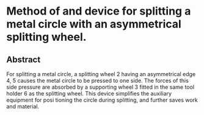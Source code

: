 # Method of and device for splitting a metal circle with an asymmetrical splitting wheel.

## Abstract
For splitting a metal circle, a splitting wheel 2 having an asymmetrical edge 4, 5 causes the metal circle to be pressed to one side. The forces of this side pressure are absorbed by a supporting wheel 3 fitted in the same tool holder 6 as the splitting wheel. This device simplifies the auxiliary equipment for posi tioning the circle during splitting, and further saves work and material.
